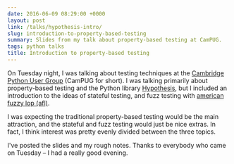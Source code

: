 ```yaml
---
date: 2016-06-09 08:29:00 +0000
layout: post
link: /talks/hypothesis-intro/
slug: introduction-to-property-based-testing
summary: Slides from my talk about property-based testing at CamPUG.
tags: python talks
title: Introduction to property-based testing
---
```


On Tuesday night, I was talking about testing techniques at the [Cambridge Python User Group][meetup] (CamPUG for short).
I was talking primarily about property-based testing and the Python library [Hypothesis][hyp], but I included an introduction to the ideas of stateful testing, and fuzz testing with [american fuzzy lop (afl)][afl].

I was expecting the traditional property-based testing would be the main attraction, and the stateful and fuzz testing would just be nice extras.
In fact, I think interest was pretty evenly divided between the three topics.

I've posted the slides and my rough notes.
Thanks to everybody who came on Tuesday – I had a really good evening.

[meetup]: http://www.meetup.com/CamPUG/events/229054261/
[hyp]: http://hypothesis.works/
[afl]: http://lcamtuf.coredump.cx/afl/